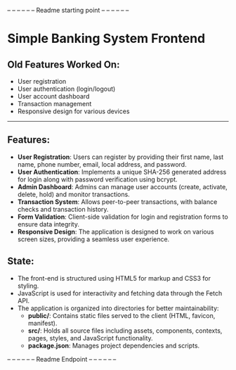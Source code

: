 – – – – – – Readme starting point – – – – – –
# Simple Banking System Frontend

## Old Features Worked On:
- User registration
- User authentication (login/logout)
- User account dashboard
- Transaction management
- Responsive design for various devices

---

## Features:
- **User Registration**: Users can register by providing their first name, last name, phone number, email, local address, and password.
- **User Authentication**: Implements a unique SHA-256 generated address for login along with password verification using bcrypt.
- **Admin Dashboard**: Admins can manage user accounts (create, activate, delete, hold) and monitor transactions.
- **Transaction System**: Allows peer-to-peer transactions, with balance checks and transaction history.
- **Form Validation**: Client-side validation for login and registration forms to ensure data integrity.
- **Responsive Design**: The application is designed to work on various screen sizes, providing a seamless user experience.

## State:
- The front-end is structured using HTML5 for markup and CSS3 for styling.
- JavaScript is used for interactivity and fetching data through the Fetch API.
- The application is organized into directories for better maintainability:
  - **public/**: Contains static files served to the client (HTML, favicon, manifest).
  - **src/**: Holds all source files including assets, components, contexts, pages, styles, and JavaScript functionality.
  - **package.json**: Manages project dependencies and scripts.

– – – – – – Readme Endpoint – – – – – –